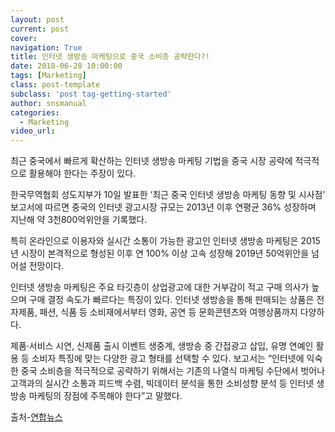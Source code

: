 ```yaml
---
layout: post
current: post
cover:  
navigation: True
title: 인터넷 생방송 마케팅으로 중국 소비층 공략한다?!
date: 2018-06-28 10:00:00
tags: [Marketing]
class: post-template
subclass: 'post tag-getting-started'
author: snsmanual
categories:
  - Marketing
video_url: 
---
```


최근 중국에서 빠르게 확산하는 인터넷 생방송 마케팅 기법을 중국 시장 공략에 적극적으로 활용해야 한다는 주장이 있다.

한국무역협회 성도지부가 10일 발표한 ‘최근 중국 인터넷 생방송 마케팅 동향 및 시사점’ 보고서에 따르면
중국의 인터넷 광고시장 규모는 2013년 이후 연평균 36% 성장하며 지난해 약 3천800억위안을 기록했다.

특히 온라인으로 이용자와 실시간 소통이 가능한 광고인 인터넷 생방송 마케팅은 2015년 시장이 본격적으로 형성된 이후
연 100% 이상 고속 성장해 2019년 50억위안을 넘어설 전망이다.

인터넷 생방송 마케팅은 주요 타깃층이 상업광고에 대한 거부감이 적고 구매 의사가 높으며 구매 결정 속도가 빠르다는 특징이 있다.
인터넷 생방송을 통해 판매되는 상품은 전자제품, 패션, 식품 등 소비재에서부터 영화, 공연 등 문화콘텐츠와 여행상품까지 다양하다.

제품·서비스 시연, 신제품 출시 이벤트 생중계, 생방송 중 간접광고 삽입, 유명 연예인 활용 등 소비자 특징에 맞는 다양한 광고 형태를 선택할 수 있다.
보고서는 “인터넷에 익숙한 중국 소비층을 적극적으로 공략하기 위해서는 기존의 나열식 마케팅 수단에서 벗어나
고객과의 실시간 소통과 피드백 수렴, 빅데이터 분석을 통한 소비성향 분석 등 인터넷 생방송 마케팅의 장점에 주목해야 한다”고 말했다.

출처-[연합뉴스](http://www.yonhapnews.co.kr/bulletin/2018/06/09/0200000000AKR20180609002700003.HTML?input=1195m)